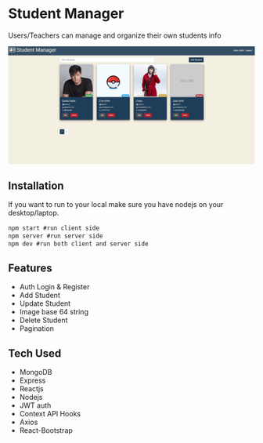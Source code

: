 # Student Manager

Users/Teachers can manage and organize their own students info

![](studentmanage.gif)

## Installation

If you want to run to your local make sure you have nodejs on your desktop/laptop.

```
npm start #run client side
npm server #run server side
npm dev #run both client and server side
```

## Features

- Auth Login & Register
- Add Student
- Update Student
- Image base 64 string
- Delete Student
- Pagination

## Tech Used

- MongoDB
- Express
- Reactjs
- Nodejs
- JWT auth
- Context API Hooks
- Axios
- React-Bootstrap
